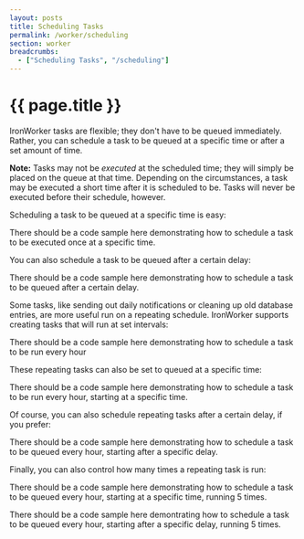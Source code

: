 ```yaml
---
layout: posts
title: Scheduling Tasks
permalink: /worker/scheduling
section: worker
breadcrumbs:
  - ["Scheduling Tasks", "/scheduling"]
---
```


# {{ page.title }}

IronWorker tasks are flexible; they don't have to be queued immediately. Rather, you can schedule a task to be queued at a specific time or after a set amount of time.

<div class="alert">
<p><strong>Note:</strong> Tasks may not be <em>executed</em> at the scheduled time; they will simply be placed on the queue at that time. Depending on the circumstances, a task may be executed a short time after it is scheduled to be. Tasks will never be executed before their schedule, however.</p>
</div>

Scheduling a task to be queued at a specific time is easy:

<div class="alert">
<p>There should be a code sample here demonstrating how to schedule a task to be executed once at a specific time.</p>
</div>

You can also schedule a task to be queued after a certain delay:

<div class="alert">
<p>There should be a code sample here demonstrating how to schedule a task to be queued after a certain delay.</p>
</div>

Some tasks, like sending out daily notifications or cleaning up old database entries, are more useful run on a repeating schedule. IronWorker supports creating tasks that will run at set intervals:

<div class="alert">
<p>There should be a code sample here demonstrating how to schedule a task to be run every hour</p>
</div>

These repeating tasks can also be set to queued at a specific time:

<div class="alert">
<p>There should be a code sample here demonstrating how to schedule a task to be run every hour, starting at a specific time.</p>
</div>

Of course, you can also schedule repeating tasks after a certain delay, if you prefer:

<div class="alert">
  <p>There should be a code sample here demonstrating how to schedule a task to be queued every hour, starting after a specific delay.</p>
</div>

Finally, you can also control how many times a repeating task is run:

<div class="alert">
  <p>There should be a code sample here demonstrating how to schedule a task to be queued every hour, starting at a specific time, running 5 times.</p>
</div>

<div class="alert">
  <p>There should be a code sample here demontrating how to schedule a task to be queued every hour, starting after a specific delay, running 5 times.</p>
</div>
